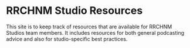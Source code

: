 # RRCHNM Studio Resources

This site is to keep track of resources that are available for RRCHNM Studios team members. It includes resources for both general podcasting advice and also for studio-specific best practices.
